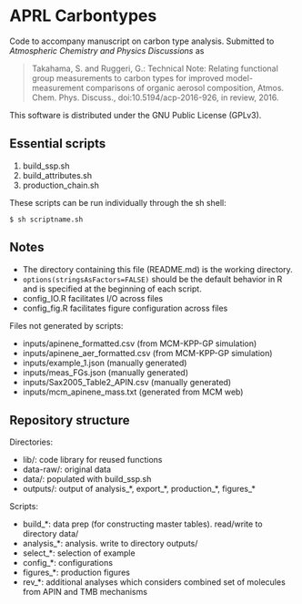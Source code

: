 # APRL Carbontypes

Code to accompany manuscript on carbon type analysis. Submitted to *Atmospheric Chemistry and Physics Discussions* as

> Takahama, S. and Ruggeri, G.: Technical Note: Relating functional group measurements to carbon types for improved model-measurement comparisons of organic aerosol composition, Atmos. Chem. Phys. Discuss., doi:10.5194/acp-2016-926, in review, 2016.

This software is distributed under the GNU Public License (GPLv3).

## Essential scripts

1. build\_ssp.sh
2. build\_attributes.sh
3. production\_chain.sh

These scripts can be run individually through the sh shell:

```
$ sh scriptname.sh
```

## Notes

* The directory containing this file (README.md) is the working directory.
* `options(stringsAsFactors=FALSE)` should be the default behavior in R and is specified at the beginning of each script.
* config_IO.R facilitates I/O across files
* config_fig.R facilitates figure configuration across files

Files not generated by scripts:

* inputs/apinene_formatted.csv (from MCM-KPP-GP simulation)
* inputs/apinene_aer_formatted.csv (from MCM-KPP-GP simulation)
* inputs/example_1.json (manually generated)
* inputs/meas_FGs.json (manually generated)
* inputs/Sax2005\_Table2\_APIN.csv (manually generated)
* inputs/mcm\_apinene\_mass.txt (generated from MCM web)

## Repository structure

Directories:

* lib/: code library for reused functions
* data-raw/: original data
* data/: populated with build\_ssp.sh
* outputs/: output of analysis\_\*, export\_\*, production\_\*, figures\_\*

Scripts:

* build\_*: data prep (for constructing master tables). read/write to directory data/
* analysis\_*: analysis. write to directory outputs/
* select\_*: selection of example
* config\_*: configurations
* figures\_*: production figures
* rev\_*: additional analyses which considers combined set of molecules from APIN and TMB mechanisms

